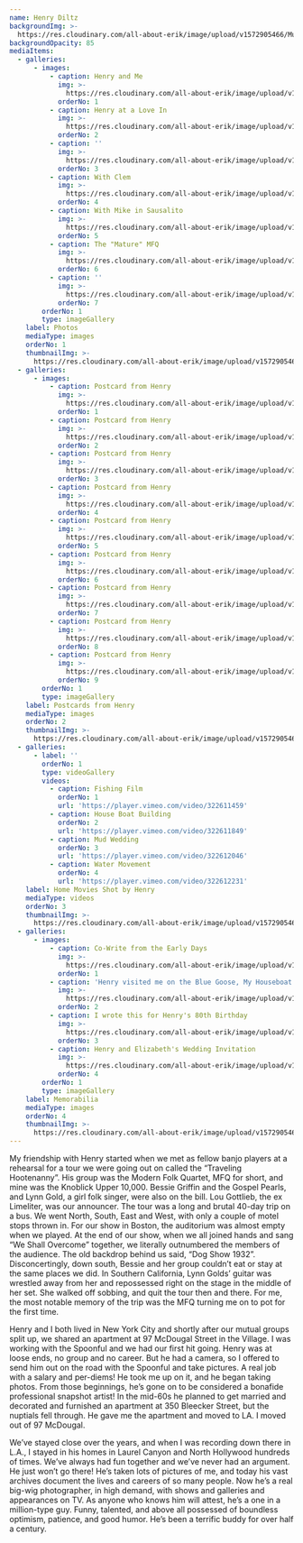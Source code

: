 ```yaml
---
name: Henry Diltz
backgroundImg: >-
  https://res.cloudinary.com/all-about-erik/image/upload/v1572905466/Musical%20Journey/Musical%20Friends/Friends/Henry%20Diltz/Thumbnails_%20Background/Background_HenryAndMe_v30v6q.jpg
backgroundOpacity: 85
mediaItems:
  - galleries:
      - images:
          - caption: Henry and Me
            img: >-
              https://res.cloudinary.com/all-about-erik/image/upload/v1572905460/Musical%20Journey/Musical%20Friends/Friends/Henry%20Diltz/1_Photos/HenryAndMe3-sm_fdyh9g.jpg
            orderNo: 1
          - caption: Henry at a Love In
            img: >-
              https://res.cloudinary.com/all-about-erik/image/upload/v1572905459/Musical%20Journey/Musical%20Friends/Friends/Henry%20Diltz/1_Photos/HenryAtALoveIn-sm-tall_nx2ttf.jpg
            orderNo: 2
          - caption: ''
            img: >-
              https://res.cloudinary.com/all-about-erik/image/upload/v1572905460/Musical%20Journey/Musical%20Friends/Friends/Henry%20Diltz/1_Photos/HenryAndMe6-sm_dosr0b.jpg
            orderNo: 3
          - caption: With Clem
            img: >-
              https://res.cloudinary.com/all-about-erik/image/upload/v1572905464/Musical%20Journey/Musical%20Friends/Friends/Henry%20Diltz/1_Photos/HenryAndMe2-sm_asjkeq.jpg
            orderNo: 4
          - caption: With Mike in Sausalito
            img: >-
              https://res.cloudinary.com/all-about-erik/image/upload/v1572905460/Musical%20Journey/Musical%20Friends/Friends/Henry%20Diltz/1_Photos/HenryAndMe4-sm-cropped_b4xnab.jpg
            orderNo: 5
          - caption: The "Mature" MFQ
            img: >-
              https://res.cloudinary.com/all-about-erik/image/upload/v1572905464/Musical%20Journey/Musical%20Friends/Friends/Henry%20Diltz/1_Photos/ErikWithTheMatureMFQ-sm_c700c5.jpg
            orderNo: 6
          - caption: ''
            img: >-
              https://res.cloudinary.com/all-about-erik/image/upload/v1572905459/Musical%20Journey/Musical%20Friends/Friends/Henry%20Diltz/1_Photos/HenryAndMe5-sm_ltf6oa.jpg
            orderNo: 7
        orderNo: 1
        type: imageGallery
    label: Photos
    mediaType: images
    orderNo: 1
    thumbnailImg: >-
      https://res.cloudinary.com/all-about-erik/image/upload/v1572905465/Musical%20Journey/Musical%20Friends/Friends/Henry%20Diltz/Thumbnails_%20Background/Thumbnail_1_HenryAndMe3_u1ypma.jpg
  - galleries:
      - images:
          - caption: Postcard from Henry
            img: >-
              https://res.cloudinary.com/all-about-erik/image/upload/v1572905462/Musical%20Journey/Musical%20Friends/Friends/Henry%20Diltz/2_Postcards%20from%20Henry/img099-2m_aptnv4.jpg
            orderNo: 1
          - caption: Postcard from Henry
            img: >-
              https://res.cloudinary.com/all-about-erik/image/upload/v1572905462/Musical%20Journey/Musical%20Friends/Friends/Henry%20Diltz/2_Postcards%20from%20Henry/img099-31sm_x34d6n.jpg
            orderNo: 2
          - caption: Postcard from Henry
            img: >-
              https://res.cloudinary.com/all-about-erik/image/upload/v1572905461/Musical%20Journey/Musical%20Friends/Friends/Henry%20Diltz/2_Postcards%20from%20Henry/img099-4sm_f8gear.jpg
            orderNo: 3
          - caption: Postcard from Henry
            img: >-
              https://res.cloudinary.com/all-about-erik/image/upload/v1572905461/Musical%20Journey/Musical%20Friends/Friends/Henry%20Diltz/2_Postcards%20from%20Henry/img099sm_xvykio.jpg
            orderNo: 4
          - caption: Postcard from Henry
            img: >-
              https://res.cloudinary.com/all-about-erik/image/upload/v1572905463/Musical%20Journey/Musical%20Friends/Friends/Henry%20Diltz/2_Postcards%20from%20Henry/img299-271-sm-use_knsnth.jpg
            orderNo: 5
          - caption: Postcard from Henry
            img: >-
              https://res.cloudinary.com/all-about-erik/image/upload/v1572905461/Musical%20Journey/Musical%20Friends/Friends/Henry%20Diltz/2_Postcards%20from%20Henry/img488-122sm_nyhbjb.jpg
            orderNo: 6
          - caption: Postcard from Henry
            img: >-
              https://res.cloudinary.com/all-about-erik/image/upload/v1572905470/Musical%20Journey/Musical%20Friends/Friends/Henry%20Diltz/2_Postcards%20from%20Henry/img488-123sm_us4ftw.jpg
            orderNo: 7
          - caption: Postcard from Henry
            img: >-
              https://res.cloudinary.com/all-about-erik/image/upload/v1572905461/Musical%20Journey/Musical%20Friends/Friends/Henry%20Diltz/2_Postcards%20from%20Henry/img488-124sm_fzg8zp.jpg
            orderNo: 8
          - caption: Postcard from Henry
            img: >-
              https://res.cloudinary.com/all-about-erik/image/upload/v1572905463/Musical%20Journey/Musical%20Friends/Friends/Henry%20Diltz/2_Postcards%20from%20Henry/img489-125_sem7nb.jpg
            orderNo: 9
        orderNo: 1
        type: imageGallery
    label: Postcards from Henry
    mediaType: images
    orderNo: 2
    thumbnailImg: >-
      https://res.cloudinary.com/all-about-erik/image/upload/v1572905465/Musical%20Journey/Musical%20Friends/Friends/Henry%20Diltz/Thumbnails_%20Background/Thumbnail_2_Postcard_qwb4kd.jpg
  - galleries:
      - label: ''
        orderNo: 1
        type: videoGallery
        videos:
          - caption: Fishing Film
            orderNo: 1
            url: 'https://player.vimeo.com/video/322611459'
          - caption: House Boat Building
            orderNo: 2
            url: 'https://player.vimeo.com/video/322611849'
          - caption: Mud Wedding
            orderNo: 3
            url: 'https://player.vimeo.com/video/322612046'
          - caption: Water Movement
            orderNo: 4
            url: 'https://player.vimeo.com/video/322612231'
    label: Home Movies Shot by Henry
    mediaType: videos
    orderNo: 3
    thumbnailImg: >-
      https://res.cloudinary.com/all-about-erik/image/upload/v1572905465/Musical%20Journey/Musical%20Friends/Friends/Henry%20Diltz/Thumbnails_%20Background/Thumbnail_3_fishing-sf_ygbagb.jpg
  - galleries:
      - images:
          - caption: Co-Write from the Early Days
            img: >-
              https://res.cloudinary.com/all-about-erik/image/upload/v1572905464/Musical%20Journey/Musical%20Friends/Friends/Henry%20Diltz/4_Henry%20Memorabilia/CoWritesFromEarlyDays-sm_udr96c.jpg
            orderNo: 1
          - caption: 'Henry visited me on the Blue Goose, My Houseboat'
            img: >-
              https://res.cloudinary.com/all-about-erik/image/upload/v1572905464/Musical%20Journey/Musical%20Friends/Friends/Henry%20Diltz/4_Henry%20Memorabilia/HenryVisitedMeOnTheBlueGoose-sm_f3q7ed.jpg
            orderNo: 2
          - caption: I wrote this for Henry's 80th Birthday
            img: >-
              https://res.cloudinary.com/all-about-erik/image/upload/v1572905464/Musical%20Journey/Musical%20Friends/Friends/Henry%20Diltz/4_Henry%20Memorabilia/WroteThisForHenrys80Bday_qch4zr.jpg
            orderNo: 3
          - caption: Henry and Elizabeth's Wedding Invitation
            img: >-
              https://res.cloudinary.com/all-about-erik/image/upload/v1572905464/Musical%20Journey/Musical%20Friends/Friends/Henry%20Diltz/4_Henry%20Memorabilia/HenryAndElizabethsWeddingInvite-sm_hvpuzv.jpg
            orderNo: 4
        orderNo: 1
        type: imageGallery
    label: Memorabilia
    mediaType: images
    orderNo: 4
    thumbnailImg: >-
      https://res.cloudinary.com/all-about-erik/image/upload/v1572905465/Musical%20Journey/Musical%20Friends/Friends/Henry%20Diltz/Thumbnails_%20Background/Thumbnail_4_CoWritesFromEarlyDays_bolwgt.jpg
---
```

My friendship with Henry started when we met as fellow banjo players at a rehearsal for a tour we were going out on called the “Traveling Hootenanny”. His group was the Modern Folk Quartet, MFQ for short, and mine was the Knoblick Upper 10,000. Bessie Griffin and the Gospel Pearls, and Lynn Gold, a girl folk singer, were also on the bill. Lou Gottlieb, the ex Limeliter, was our announcer. The tour was a long and brutal 40-day trip on a bus. We went North, South, East and West, with only a couple of motel stops thrown in. For our show in Boston, the auditorium was almost empty when we played. At the end of our show, when we all joined hands and sang “We Shall Overcome” together, we literally outnumbered the members of the audience. The old backdrop behind us said, “Dog Show 1932”. Disconcertingly, down south, Bessie and her group couldn’t eat or stay at the same places we did. In Southern California, Lynn Golds’ guitar was wrestled away from her and repossessed right on the stage in the middle of her set. She walked off sobbing, and quit the tour then and there. For me, the most notable memory of the trip was the MFQ turning me on to pot for the first time. 

Henry and I both lived in New York City and shortly after our mutual groups split up, we shared an apartment at 97 McDougal Street in the Village. I was working with the Spoonful and we had our first hit going. Henry was at loose ends, no group and no career. But he had a camera, so I offered to send him out on the road with the Spoonful and take pictures. A real job with a salary and per-diems! He took me up on it, and he began taking photos. From those beginnings, he’s gone on to be considered a bonafide professional snapshot artist! In the mid-60s he planned to get married and decorated and furnished an apartment at 350 Bleecker Street, but the nuptials fell through. He gave me the apartment and moved to LA. I moved out of 97 McDougal.

We’ve stayed close over the years, and when I was recording down there in L.A., I stayed in his homes in Laurel Canyon and North Hollywood hundreds of times. We’ve always had fun together and we’ve never had an argument. He just won’t go there! He’s taken lots of pictures of me, and today his vast archives document the lives and careers of so many people. Now he’s a real big-wig photographer, in high demand, with shows and galleries and appearances on TV. As anyone who knows him will attest, he’s a one in a million-type guy. Funny, talented, and above all possessed of boundless optimism, patience, and good humor. He’s been a terrific buddy for over half a century.

